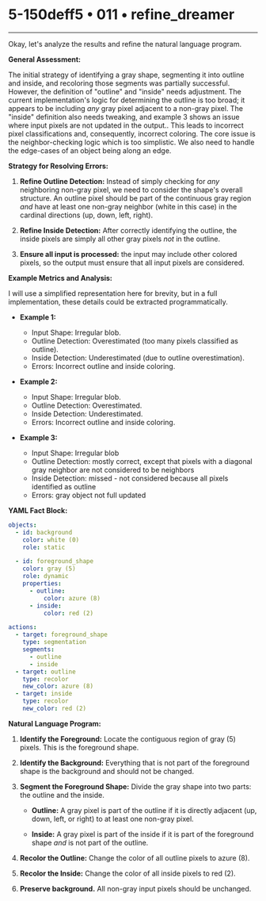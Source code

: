 # 5-150deff5 • 011 • refine_dreamer

---
Okay, let's analyze the results and refine the natural language program.

**General Assessment:**

The initial strategy of identifying a gray shape, segmenting it into outline and inside, and recoloring those segments was partially successful. However, the definition of "outline" and "inside" needs adjustment. The current implementation's logic for determining the outline is too broad; it appears to be including *any* gray pixel adjacent to a non-gray pixel. The "inside" definition also needs tweaking, and example 3 shows an issue where input pixels are not updated in the output.. This leads to incorrect pixel classifications and, consequently, incorrect coloring. The core issue is the neighbor-checking logic which is too simplistic. We also need to handle the edge-cases of an object being along an edge.

**Strategy for Resolving Errors:**

1.  **Refine Outline Detection:** Instead of simply checking for *any* neighboring non-gray pixel, we need to consider the shape's overall structure. An outline pixel should be part of the continuous gray region *and* have at least one non-gray neighbor (white in this case) in the cardinal directions (up, down, left, right).

2.  **Refine Inside Detection:** After correctly identifying the outline, the inside pixels are simply all other gray pixels *not* in the outline.

3.  **Ensure all input is processed:** the input may include other colored pixels, so the output must ensure that all input pixels are considered.

**Example Metrics and Analysis:**

I will use a simplified representation here for brevity, but in a full implementation, these details could be extracted programmatically.

*   **Example 1:**
    *   Input Shape: Irregular blob.
    *   Outline Detection: Overestimated (too many pixels classified as outline).
    *   Inside Detection: Underestimated (due to outline overestimation).
    *   Errors: Incorrect outline and inside coloring.

*   **Example 2:**
    *   Input Shape: Irregular blob.
    *   Outline Detection: Overestimated.
    *   Inside Detection: Underestimated.
    *   Errors: Incorrect outline and inside coloring.

*   **Example 3:**
    *   Input Shape: Irregular blob
    *   Outline Detection: mostly correct, except that pixels with a diagonal gray neighbor are not considered to be neighbors
    *   Inside Detection: missed - not considered because all pixels identified as outline
    *  Errors: gray object not full updated

**YAML Fact Block:**

```yaml
objects:
  - id: background
    color: white (0)
    role: static

  - id: foreground_shape
    color: gray (5)
    role: dynamic
    properties:
      - outline:
          color: azure (8)
      - inside:
          color: red (2)

actions:
  - target: foreground_shape
    type: segmentation
    segments:
      - outline
      - inside
  - target: outline
    type: recolor
    new_color: azure (8)
  - target: inside
    type: recolor
    new_color: red (2)
```

**Natural Language Program:**

1.  **Identify the Foreground:** Locate the contiguous region of gray (5) pixels. This is the foreground shape.

2.  **Identify the Background:** Everything that is not part of the foreground shape is the background and should not be changed.

3.  **Segment the Foreground Shape:** Divide the gray shape into two parts: the outline and the inside.

    *   **Outline:** A gray pixel is part of the outline if it is directly adjacent (up, down, left, or right) to at least one non-gray pixel.

    *   **Inside:** A gray pixel is part of the inside if it is part of the foreground shape *and* is not part of the outline.

4.  **Recolor the Outline:** Change the color of all outline pixels to azure (8).

5.  **Recolor the Inside:** Change the color of all inside pixels to red (2).

6. **Preserve background.** All non-gray input pixels should be unchanged.

